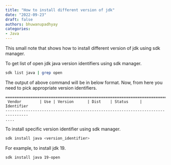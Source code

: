 ```yaml
---
title: "How to install different version of jdk"
date: "2022-09-23"
draft: false
authors: bhuwanupadhyay
categories:
- Java
---
```


This small note that shows how to install different version of jdk using sdk manager.

<!--more-->

To get list of open jdk java version identifiers using sdk manager.

```bash
sdk list java | grep open
```

The output of above command will be in below format. Now, from here you need to pick appropriate version identifiers.

```
================================================================================
 Vendor        | Use | Version      | Dist    | Status     | Identifier
--------------------------------------------------------------------------------        
....
```

To install specific version identifier using sdk manager.

```bash
sdk install java <version_identifier>
```

For example, to install jdk 19.

```bash
sdk install java 19-open
```
